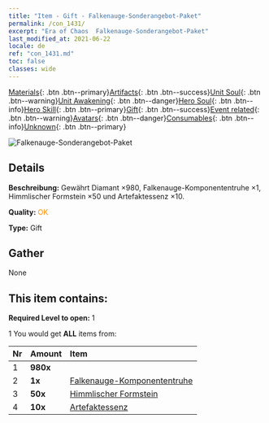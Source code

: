 ```yaml
---
title: "Item - Gift - Falkenauge-Sonderangebot-Paket"
permalink: /con_1431/
excerpt: "Era of Chaos  Falkenauge-Sonderangebot-Paket"
last_modified_at: 2021-06-22
locale: de
ref: "con_1431.md"
toc: false
classes: wide
---
```

 [Materials](/ItemsDE/){: .btn .btn--primary}[Artifacts](/ItemsDE/Artifacts/){: .btn .btn--success}[Unit Soul](/ItemsDE/UnitSoul/){: .btn .btn--warning}[Unit Awakening](/ItemsDE/UnitAwakening/){: .btn .btn--danger}[Hero Soul](/ItemsDE/HeroSoul/){: .btn .btn--info}[Hero Skill](/ItemsDE/HeroSkill/){: .btn .btn--primary}[Gift](/ItemsDE/Gift/){: .btn .btn--success}[Event related](/ItemsDE/Events/){: .btn .btn--warning}[Avatars](/ItemsDE/Avatars/){: .btn .btn--danger}[Consumables](/ItemsDE/Consumables/){: .btn .btn--info}[Unknown](/ItemsDE/Unknown/){: .btn .btn--primary}

 ![Falkenauge-Sonderangebot-Paket](/images/t/i_906028.png)

## Details
 **Beschreibung:** Gewährt Diamant ×980, Falkenauge-Komponententruhe ×1, Himmlischer Formstein ×50 und Artefaktessenz ×10.

 **Quality:** <span style="color: #FF8C00">OK</span>

 **Type:** Gift

## Gather

  None

## This item contains:

 **Required Level to open:** 1

 1 You would get **ALL** items  from:

  | Nr | Amount |     Item    |
  |:---|:-------|:------------|
  | 1 |  **980x** | <i class="fas fa-gem"/> |  | 
  | 2 |  **1x** | [Falkenauge-Komponententruhe](/ItemsDE/con_1349/) |  | 
  | 3 |  **50x** | [Himmlischer Formstein](/ItemsDE/art_188/) |  | 
  | 4 |  **10x** | [Artefaktessenz](/ItemsDE/con_905/) |  | 
